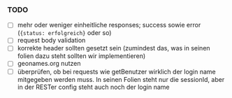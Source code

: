 ### TODO
- [ ] mehr oder weniger einheitliche responses; success sowie error (`{status: erfolgreich}` oder so)
- [ ] request body validation
- [ ] korrekte header sollten gesetzt sein (zumindest das, was in seinen folien dazu steht sollten wir implementieren)
- [ ] geonames.org nutzen
- [ ] überprüfen, ob bei requests wie getBenutzer wirklich der login name mitgegeben werden muss. In seinen Folien steht nur die sessionId, aber in der RESTer config steht auch noch der login name

